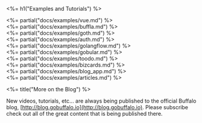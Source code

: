 <%= h1("Examples and Tutorials") %>

<div class="row">
  <div class="col-md-6">
    <%= partial("docs/examples/vue.md") %>
  </div>
  <div class="col-md-6">
    <%= partial("docs/examples/buffla.md") %>
  </div>
</div>
<div class="row">
  <div class="col-md-6">
    <%= partial("docs/examples/goth.md") %>
  </div>
  <div class="col-md-6">
    <%= partial("docs/examples/auth.md") %>
  </div>
</div>
<div class="row">
  <div class="col-md-6">
    <%= partial("docs/examples/golangflow.md") %>
  </div>
  <div class="col-md-6">
    <%= partial("docs/examples/gobular.md") %>
  </div>
</div>
<div class="row">
  <div class="col-md-6">
    <%= partial("docs/examples/toodo.md") %>
  </div>
  <div class="col-md-6">
    <%= partial("docs/examples/bizcards.md") %>
  </div>
</div>
<div class="row">
  <div class="col-md-6">
    <%= partial("docs/examples/blog_app.md") %>
  </div>
</div>
<div class="row">
  <div class="col-md-12">
    <%= partial("docs/examples/articles.md") %>
  </div>
</div>

<%= title("More on the Blog") %>

New videos, tutorials, etc... are always being published to the official Buffalo blog, [http://blog.gobuffalo.io](http://blog.gobuffalo.io). Please subscribe check out all of the great content that is being published there.
